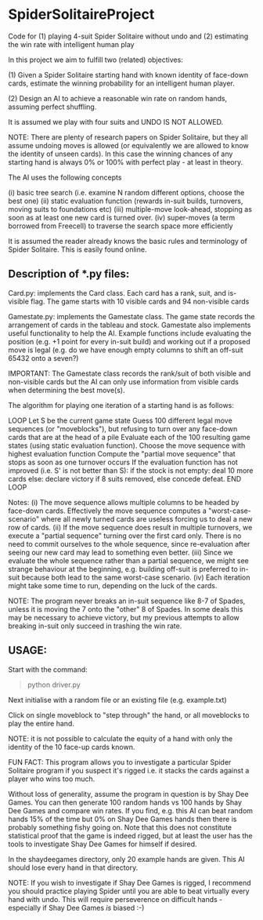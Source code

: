 # SpiderSolitaireProject
Code for (1) playing 4-suit Spider Solitaire without undo and (2) estimating the win rate with intelligent human play

In this project we aim to fulfill two (related) objectives:

(1) Given a Spider Solitaire starting hand with known identity of face-down cards, 
estimate the winning probability for an intelligent human player.

(2) Design an AI to achieve a reasonable win rate on random hands, assuming perfect shuffling.

It is assumed we play with four suits and UNDO IS NOT ALLOWED.

NOTE: There are plenty of research papers on Spider Solitaire, but they all assume undoing moves is 
allowed (or equivalently we are allowed to know the identity of unseen cards). In this case the winning chances
of any starting hand is always 0% or 100% with perfect play - at least in theory.


The AI uses the following concepts

(i) basic tree search (i.e. examine N random different options, choose the best one)
(ii) static evaluation function (rewards in-suit builds, turnovers, moving suits to foundations etc)
(iii) multiple-move look-ahead, stopping as soon as at least one new card is turned over.
(iv) super-moves (a term borrowed from Freecell) to traverse the search space more efficiently


It is assumed the reader already knows the basic rules and terminology of Spider Solitaire. 
This is easily found online.



## Description of *.py files:

Card.py: implements the Card class. Each card has a rank, suit, and is-visible flag. The game starts with
10 visible cards and 94 non-visible cards

Gamestate.py: implements the Gamestate class. The game state records the arrangement of cards in the tableau and stock.
Gamestate also implements useful functionality to help the AI. Example functions include evaluating the
position (e.g. +1 point for every in-suit build) and working out if a proposed move is legal (e.g. do we have
enough empty columns to shift an off-suit 65432 onto a seven?)

IMPORTANT: The Gamestate class records the rank/suit of both visible and non-visible cards but the AI can only
use information from visible cards when determining the best move(s).


The algorithm for playing one iteration of a starting hand is as follows: 

LOOP
	Let S be the current game state
	Guess 100 different legal move sequences (or "moveblocks"), but refusing to turn over any face-down cards 
	that are at the head of a pile 
	Evaluate each of the 100 resulting game states (using static evaluation function).
	Choose the move sequence with highest evaluation function
	Compute the "partial move sequence" that stops as soon as one turnover occurs 
	If the evaluation function has not improved (i.e. S' is not better than S): 
		if the stock is not empty:
			deal 10 more cards
		else:
			declare victory if 8 suits removed, else concede defeat.
END LOOP

Notes:
(i) The move sequence allows multiple columns to be headed by face-down cards. Effectively the move sequence
computes a "worst-case-scenario" where all newly turned cards are useless forcing us to deal a new row of cards.
(ii) If the move sequence does result in multiple turnovers, we execute a "partial sequence" turning over the first card
only. There is no need to commit ourselves to the whole sequence, since re-evaluation after seeing our new card may
lead to something even better.
(iii) Since we evaluate the whole sequence rather than a partial sequence, we might see strange behaviour at the
beginning, e.g. building off-suit is preferred to in-suit because both lead to the same worst-case scenario.
(iv) Each iteration might take some time to run, depending on the luck of the cards.

NOTE: The program never breaks an in-suit sequence like 8-7 of Spades, unless it is moving the 7 onto the
"other" 8 of Spades. In some deals this may be necessary to achieve victory, but my previous attempts to
allow breaking in-suit only succeed in trashing the win rate.


## USAGE:

Start with the command:
> python driver.py

Next initialise with a random file or an existing file (e.g. example.txt)

Click on single moveblock to "step through" the hand, or all moveblocks to play the entire hand.

NOTE: it is not possible to calculate the equity of a hand with only the identity of the 10 face-up cards known.


FUN FACT: This program allows you to investigate a particular Spider Solitaire program if you suspect it's rigged i.e.
it stacks the cards against a player who wins too much. 

Without loss of generality, assume the program in question is by Shay Dee Games. You can then generate 100 random hands
vs 100 hands by Shay Dee Games and compare win rates. If you find, e.g. this AI can beat random hands 15% of the time 
but 0% on Shay Dee Games hands then there is probably something fishy going on. 
Note that this does not constitute statistical proof that the game is indeed rigged, but at least the user has the tools to
investigate Shay Dee Games for himself if desired. 

In the shaydeegames directory, only 20 example hands are given. This AI should lose every hand in that directory.

NOTE: If you wish to investigate if Shay Dee Games is rigged,
I recommend you should practice playing Spider until you are able to beat virtually every hand with undo. This will
require perseverence on difficult hands - especially if Shay Dee Games *is* biased :-)